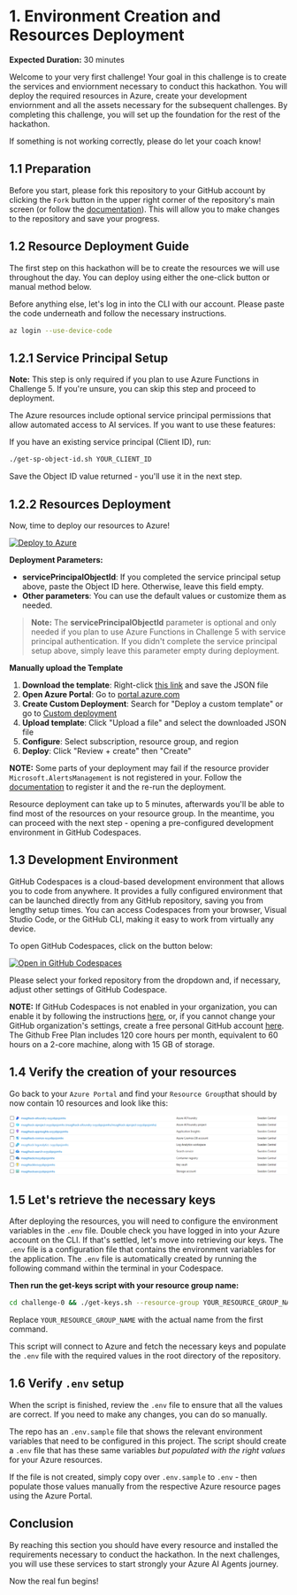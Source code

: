 # 1. Environment Creation and Resources Deployment

**Expected Duration:** 30 minutes

Welcome to your very first challenge! Your goal in this challenge is to create the services and enviornment necessary to conduct this hackathon. You will deploy the required resources in Azure, create your development enviornment and all the assets necessary for the subsequent challenges. By completing this challenge, you will set up the foundation for the rest of the hackathon. 

If something is not working correctly, please do let your coach know!


## 1.1 Preparation

Before you start, please fork this repository to your GitHub account by clicking the `Fork` button in the upper right corner of the repository's main screen (or follow the [documentation](https://docs.github.com/en/pull-requests/collaborating-with-pull-requests/working-with-forks/fork-a-repo#forking-a-repository)). This will allow you to make changes to the repository and save your progress.

## 1.2 Resource Deployment Guide
The first step on this hackathon will be to create the resources we will use throughout the day. You can deploy using either the one-click button or manual method below.

Before anything else, let's log in into the CLI with our account. Please paste the code underneath and follow the necessary instructions.

```bash
az login --use-device-code
```


## 1.2.1 Service Principal Setup 

**Note:** This step is only required if you plan to use Azure Functions in Challenge 5. If you're unsure, you can skip this step and proceed to deployment.

The Azure resources include optional service principal permissions that allow automated access to AI services. If you want to use these features:

If you have an existing service principal (Client ID), run:

```bash
./get-sp-object-id.sh YOUR_CLIENT_ID
```
Save the Object ID value returned - you'll use it in the next step.


## 1.2.2 Resources Deployment

Now, time to deploy our resources to Azure!

[![Deploy to Azure](https://aka.ms/deploytoazurebutton)](https://portal.azure.com/#create/Microsoft.Template/uri/https%3A%2F%2Fraw.githubusercontent.com%2Fmartaldsantos%2Fagentic-ai-hack%2Fmain%2Fchallenge-0%2Fiac%2Fazuredeploy.json)

**Deployment Parameters:**
- **servicePrincipalObjectId**: If you completed the service principal setup above, paste the Object ID here. Otherwise, leave this field empty.
- **Other parameters**: You can use the default values or customize them as needed.

> **Note:** The **servicePrincipalObjectId** parameter is optional and only needed if you plan to use Azure Functions in Challenge 5 with service principal authentication. If you didn't complete the service principal setup above, simply leave this parameter empty during deployment.

**Manually upload the Template**
1. **Download the template**: Right-click [this link](https://raw.githubusercontent.com/martaldsantos/agentic-ai-hack/main/challenge-0/iac/azuredeploy.json) and save the JSON file
2. **Open Azure Portal**: Go to [portal.azure.com](https://portal.azure.com)
3. **Create Custom Deployment**: Search for "Deploy a custom template" or go to [Custom deployment](https://portal.azure.com/#create/Microsoft.Template)
4. **Upload template**: Click "Upload a file" and select the downloaded JSON file
5. **Configure**: Select subscription, resource group, and region
6. **Deploy**: Click "Review + create" then "Create"

**NOTE:** Some parts of your deployment may fail if the resource provider `Microsoft.AlertsManagement` is not registered in your. Follow the [documentation](https://learn.microsoft.com/en-us/azure/azure-resource-manager/management/resource-providers-and-types#register-resource-provider-1) to register it and the re-run the deployment.

Resource deployment can take up to 5 minutes, afterwards you'll be able to find most of the resources on your resource group. In the meantime, you can proceed with the next step - opening a pre-configured development environment in GitHub Codespaces.

## 1.3 Development Environment

GitHub Codespaces is a cloud-based development environment that allows you to code from anywhere. It provides a fully configured environment that can be launched directly from any GitHub repository, saving you from lengthy setup times. You can access Codespaces from your browser, Visual Studio Code, or the GitHub CLI, making it easy to work from virtually any device.

To open GitHub Codespaces, click on the button below:

[![Open in GitHub Codespaces](https://github.com/codespaces/badge.svg)](https://codespaces.new/)

Please select your forked repository from the dropdown and, if necessary, adjust other settings of GitHub Codespace.

**NOTE:** If GitHub Codespaces is not enabled in your organization, you can enable it by following the instructions [here](https://docs.github.com/en/codespaces/managing-codespaces-for-your-organization/enabling-or-disabling-github-codespaces-for-your-organization), or, if you cannot change your GitHub organization's settings, create a free personal GitHub account [here](https://github.com/signup?ref_cta=Sign+up&ref_loc=header+logged+out&ref_page=%2F&source=header-home). The Github Free Plan includes 120 core hours per month, equivalent to 60 hours on a 2-core machine, along with 15 GB of storage.

## 1.4 Verify the creation of your resources

Go back to your `Azure Portal` and find your `Resource Group`that should by now contain 10 resources and look like this:

![alt text](image.png)

## 1.5 Let's retrieve the necessary keys
After deploying the resources, you will need to configure the environment variables in the `.env` file. Double check you have logged in into your Azure account on the CLI. If that's settled, let's move into retrieving our keys. The `.env` file is a configuration file that contains the environment variables for the application. The `.env` file is automatically created by running the following command within the terminal in your Codespace.

**Then run the get-keys script with your resource group name:**
```bash
cd challenge-0 && ./get-keys.sh --resource-group YOUR_RESOURCE_GROUP_NAME
```

Replace `YOUR_RESOURCE_GROUP_NAME` with the actual name from the first command.

This script will connect to Azure and fetch the necessary keys and populate the `.env` file with the required values in the root directory of the repository.


## 1.6 Verify `.env` setup

When the script is finished, review the `.env` file to ensure that all the values are correct. If you need to make any changes, you can do so manually.

The repo has an `.env.sample` file that shows the relevant environment variables that need to be configured in this project. The script should create a `.env` file that has these same variables _but populated with the right values_ for your Azure resources.

If the file is not created, simply copy over `.env.sample` to `.env` - then populate those values manually from the respective Azure resource pages using the Azure Portal.

## Conclusion
By reaching this section you should have every resource and installed the requirements necessary to conduct the hackathon. In the next challenges, you will use these services to start strongly your Azure AI Agents journey.

Now the real fun begins!
